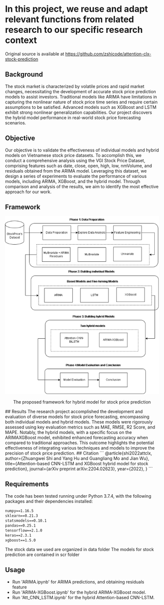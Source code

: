 # In this project, we reuse and adapt relevant functions from related research to our specific research context 
Original source is available at https://github.com/zshicode/attention-clx-stock-prediction
## Background
The stock market is characterized by volatile prices and rapid market changes, necessitating
the development of accurate stock price prediction models to assist investors. Traditional
models like ARIMA have limitations in capturing the nonlinear nature of stock price time
series and require certain assumptions to be satisfied. Advanced models such as XGBoost and LSTM exhibit strong nonlinear generalization capabilities.  Our project discovers the hybrid model performance in real-world stock price forecasting scenarios.
## Objective
Our objective is to validate the effectiveness of individual models and hybrid models on Vietnamese stock price datasets. To accomplish this, we conduct a comprehensive analysis using the VGI Stock Price
Dataset, comprising features such as date, close, open, high, low, nmVolume, and residuals
obtained from the ARIMA model. Leveraging this dataset, we design a series of
experiments to evaluate the performance of various models, including ARIMA,
XGBoost, and the hybrid model. Through comparison and analysis of the results, we aim
to identify the most effective approach for our work.
## Framework
![Screenshot](hybrid-model-framework.png)
<p align="center">The proposed framework for hybrid model for stock price prediction</p>
## Results
The research project accomplished the development and evaluation of diverse models for
stock price forecasting, encompassing both individual models and hybrid models. These
models were rigorously assessed using key evaluation metrics such as MAE, RMSE, R2
Score, and MAPE. Notably, the hybrid models, with a specific focus on the ARIMAXGBoost model, exhibited enhanced forecasting accuracy when compared to traditional approaches. This outcome highlights the potential effectiveness of integrating various
techniques and models to improve the precision of stock price prediction.
## Citation
```
@article{shi2022attclx,
    author={Zhuangwei Shi and Yang Hu and Guangliang Mo and Jian Wu},
    title={Attention-based CNN-LSTM and XGBoost hybrid model for stock prediction},
    journal={arXiv preprint arXiv:2204.02623},
    year={2022},
}
```

## Requirements

The code has been tested running under Python 3.7.4, with the following packages and their dependencies installed:
```
numpy==1.16.5
sklearn==0.21.3
statsmodels==0.10.1
pandas==0.25.1
tensorflow==2.1.0
keras==2.3.1
xgboost==1.5.0
```

The stock data we used are organized in data folder
The models for stock prediction are contained in scr folder

## Usage

- Run 'ARIMA.ipynb' for ARIMA predictions, and obtaining residuals feature
- Run 'ARIMA-XGBoost.ipynb' for the hybrid ARIMA-XGBoost model.
- Run 'Att_CNN_LSTM.ipynb' for the hybrid Attention-based CNN-LSTM.

